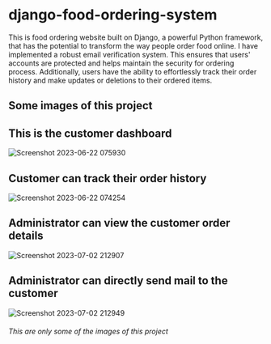 

# django-food-ordering-system
This is food ordering website built on Django, a powerful Python framework, that has the potential to transform the way people order food online. I have implemented a robust email verification system. This ensures that users' accounts are protected and helps maintain the security for ordering process. Additionally, users have the ability to effortlessly track their order history and make updates or deletions to their ordered items.

<h2>Some images of this project</h2>


<h2>This is the customer dashboard</h2>

![Screenshot 2023-06-22 075930](https://github.com/romanhumagain/django-food-ordering-system/assets/127822516/50efb760-786c-41ba-8dd2-5e83b063792c)

<h2>Customer can track their order history</h2>

![Screenshot 2023-06-22 074254](https://github.com/romanhumagain/django-food-ordering-system/assets/127822516/c364cd02-576d-4b65-a691-1faa7f04f9e4)

<h2>Administrator can view the customer order details </h2>

![Screenshot 2023-07-02 212907](https://github.com/romanhumagain/django-food-ordering-system/assets/127822516/a82af29c-3ffe-4412-8d11-714d497646f6)

<h2>Administrator can directly send mail to the customer </h2>

![Screenshot 2023-07-02 212949](https://github.com/romanhumagain/django-food-ordering-system/assets/127822516/a19686bb-3f76-411c-bbab-4b1de2df68c6)


<h6>This are only some of the images of this project</h6>
